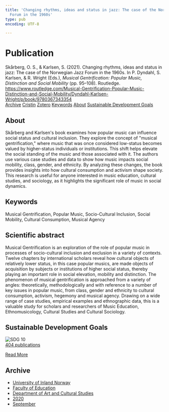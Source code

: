 ```yaml
---
title: 'Changing rhythms, ideas and status in jazz: The case of the Norwegian Jazz
  Forum in the 1960s'
type: pub
encoding: UTF-8

---
```

<h1>Publication</h1>
<article id="csl-bib-container-KZ4KNIIX" class="csl-bib-container">
  <div class="csl-bib-body"> <div class="csl-entry">Skårberg, O. S., &#38; Karlsen, S. (2021). Changing rhythms, ideas and status in jazz: The case of the Norwegian Jazz Forum in the 1960s. In P. Dyndahl, S. Karlsen, &#38; R. Wright (Eds.), <i>Musical Gentrification: Popular Music, Distinction and Social Mobility</i> (pp. 95–108). Routledge. <a href="https://www.routledge.com/Musical-Gentrification-Popular-Music-Distinction-and-Social-Mobility/Dyndahl-Karlsen-Wright/p/book/9780367343354">https://www.routledge.com/Musical-Gentrification-Popular-Music-Distinction-and-Social-Mobility/Dyndahl-Karlsen-Wright/p/book/9780367343354</a></div> </div>
  <div class="csl-bib-buttons">
    <a href="#taxonomy-article-KZ4KNIIX" alt="archive" class="csl-bib-button">Archive</a>
    <a href="https://app.cristin.no/results/show.jsf?id=1827948" alt="Cristin" class="csl-bib-button">Cristin</a>
    <a href="http://zotero.org/groups/5881554/items/KZ4KNIIX" alt="Zotero" class="csl-bib-button">Zotero</a>
    <a href="#keywords-article-KZ4KNIIX" alt="keywords" class="csl-bib-button">Keywords</a>
    <a href="#about-article-KZ4KNIIX" alt="about_pub" class="csl-bib-button">About</a>
    <a href="#sdg-article-KZ4KNIIX" alt="sdg" class="csl-bib-button">Sustainable Development Goals</a>
  </div>
  <div id="csl-bib-meta-container-KZ4KNIIX"></div>
</article>
<div id="csl-bib-meta-KZ4KNIIX" class="csl-bib-meta">
  <article id="about-article-KZ4KNIIX" class="about_pub-article">
    <h1>About</h1>
    Skårberg and Karlsen's book examines how popular music can influence social status and cultural inclusion. They explore the concept of "musical gentrification," where music that was once considered low-status becomes valued by higher-status individuals or institutions. This shift helps elevate the social standing of the music and those associated with it. The authors use various case studies and data to show how music impacts social mobility, class, gender, and ethnicity. By analyzing these changes, the book provides insights into how cultural consumption and activism shape society. This research is useful for anyone interested in music education, cultural studies, and sociology, as it highlights the significant role of music in social dynamics.
  </article>
  <article id="keywords-article-KZ4KNIIX" class="keywords-article">
    <h1>Keywords</h1>
    Musical Gentrification, Popular Music, Socio-Cultural Inclusion, Social Mobility, Cultural Consumption, Musical Agency
  </article>
  <article id="abstract-article-KZ4KNIIX" class="abstract-article">
    <h1>Scientific abstract</h1>
    Musical Gentrification is an exploration of the role of popular music in processes of socio-cultural inclusion and exclusion in a variety of contexts. Twelve chapters by international scholars reveal how cultural objects of relatively lower status, in this case popular musics, are made objects of acquisition by subjects or institutions of higher social status, thereby playing an important role in social elevation, mobility and distinction. The phenomenon of musical gentrification is approached from a variety of angles: theoretically, methodologically and with reference to a number of key issues in popular music, from class, gender and ethnicity to cultural consumption, activism, hegemony and musical agency. Drawing on a wide range of case studies, empirical examples and ethnographic data, this is a valuable study for scholars and researchers of Music Education, Ethnomusicology, Cultural Studies and Cultural Sociology.
  </article>
  <article id="sdg-article-KZ4KNIIX" class="sdg-article">
    <h1>Sustainable Development Goals</h1>
    <div class="sdg-container"><div id="sdg10" class="sdg">
        <img src="{{< params subfolder >}}images/sdg/sdg10_en.png" class="image" alt="SDG 10">
        <div class="sdg-overlay">
          <a href="{{< params subfolder >}}en/archive/?sdg=10#archive" class="sdg-publication-count"><span>404</span> publications</a>
          <p><a href="https://sdgs.un.org/goals/goal10" class="sdg-read-more">Read More</a></p>
        </div>
      </div></div>
  </article>
  <article id="taxonomy-article-KZ4KNIIX" class="taxonomy-article">
    <h1>Archive</h1>
    <ul>
      <li><a href="{{< params subfolder >}}en/archive/?key=3DCRN523">University of Inland Norway</a></li>
      <li><a href="{{< params subfolder >}}en/archive/?key=WYNZA47F">Faculty of Education</a></li>
      <li><a href="{{< params subfolder >}}en/archive/?key=VBB2T4VJ">Department of Art and Cultural Studies</a></li>
      <li><a href="{{< params subfolder >}}en/archive/?key=DBTIKNMP">2020</a></li>
      <li><a href="{{< params subfolder >}}en/archive/?key=765RKKS4">September</a></li>
    </ul>
  </article>
</div>

